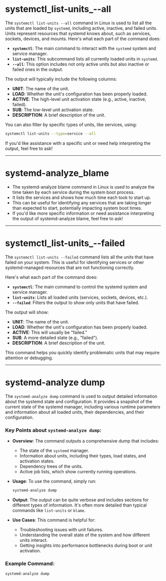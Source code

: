 # systemctl_list-units_--all

The `systemctl list-units --all` command in Linux is used to list all the units that are loaded by `systemd`, including active, inactive, and failed units. Units represent resources that systemd knows about, such as services, sockets, devices, and mounts. Here's what each part of the command does:

- **`systemctl`**: The main command to interact with the `systemd` system and service manager.
- **`list-units`**: This subcommand lists all currently loaded units in `systemd`.
- **`--all`**: This option includes not only active units but also inactive or failed ones in the output.

The output will typically include the following columns:
- **UNIT**: The name of the unit.
- **LOAD**: Whether the unit's configuration has been properly loaded.
- **ACTIVE**: The high-level unit activation state (e.g., active, inactive, failed).
- **SUB**: The low-level unit activation state.
- **DESCRIPTION**: A brief description of the unit.

You can also filter by specific types of units, like services, using:
```bash
systemctl list-units --type=service --all
```

If you'd like assistance with a specific unit or need help interpreting the output, feel free to ask!

---

# systemd-analyze_blame

- The systemd-analyze blame command in Linux is used to analyze the time taken by each service during the system boot process. 
- It lists the services and shows how much time each took to start up. 
- This can be useful for identifying any services that are taking longer than expected to start, potentially impacting system boot times.
- If you'd like more specific information or need assistance interpreting the output of systemd-analyze blame, feel free to ask!

---
# systemctl_list-units_--failed

The `systemctl list-units --failed` command lists all the units that have failed on your system. This is useful for identifying services or other systemd-managed resources that are not functioning correctly.

Here's what each part of the command does:

- **`systemctl`**: The main command to control the systemd system and service manager.
- **`list-units`**: Lists all loaded units (services, sockets, devices, etc.).
- **`--failed`**: Filters the output to show only units that have failed.

The output will show:
- **UNIT**: The name of the unit.
- **LOAD**: Whether the unit's configuration has been properly loaded.
- **ACTIVE**: This will usually be "failed."
- **SUB**: A more detailed state (e.g., "failed").
- **DESCRIPTION**: A brief description of the unit.

This command helps you quickly identify problematic units that may require attention or debugging.

---
# systemd-analyze dump

The `systemd-analyze dump` command is used to output detailed information about the systemd state and configuration. It provides a snapshot of the current state of the systemd manager, including various runtime parameters and information about all loaded units, their dependencies, and their configuration.

### Key Points about `systemd-analyze dump`:

- **Overview**: The command outputs a comprehensive dump that includes:
  - The state of the `systemd` manager.
  - Information about units, including their types, load states, and activation states.
  - Dependency trees of the units.
  - Active job lists, which show currently running operations.

- **Usage**: To use the command, simply run:
  ```bash
  systemd-analyze dump
  ```

- **Output**: The output can be quite verbose and includes sections for different types of information. It's often more detailed than typical commands like `list-units` or `blame`.

- **Use Cases**: This command is helpful for:
  - Troubleshooting issues with unit failures.
  - Understanding the overall state of the system and how different units interact.
  - Getting insights into performance bottlenecks during boot or unit activation.

### Example Command:
```bash
systemd-analyze dump
```


